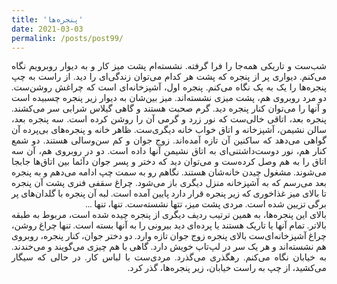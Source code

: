 ```yaml
---
title: 'پنجره‌ها'
date: 2021-03-03
permalink: /posts/post99/
---
```

<div align="justify" dir="rtl" style="font-family:vazir;">

شب‌ست و تاریکی همه‌جا را فرا گرفته. نشسته‌ام پشت میز کار و به دیوار روبرویم نگاه می‌کنم. دیواری پر از پنجره که پشت هر کدام می‌توان زندگی‌ای را دید. از راست به چپ پنجره‌ها را یک به یک نگاه می‌کنم. پنجره اول، آشپزخانه‌ای است که چراغش روشن‌ست. دو مرد روبروی هم، پشت میزی نشسته‌اند. میز بین‌شان به دیوار زیر پنجره چسبیده است و آنها را می‌توان کنار پنجره دید. گرم صحبت هستند و گاهی گیلاس شرابی سر می‌کشند. پنجره بعد، اتاقی خالی‌ست که نور زرد و گرمی آن را روشن کرده است. سه پنجره بعد، سالن نشیمن، آشپزخانه و اتاق خواب خانه‌ دیگری‌ست. ظاهر خانه و پنجره‌های بی‌پرده آن گواهی می‌دهد که ساکنین آن تازه آمده‌اند. زوج جوان و کم سن‌وسالی هستند. دو شمع کنار هم، نور دوست‌داشتنی‌ای به اتاق نشیمن آنها داده است. دو در روبروی هم، آن سه اتاق را به هم وصل کرده‌ست و می‌توان دید که دختر و پسر جوان دآئما بین اتاق‌ها جابجا می‌شوند. مشغول چیدن خانه‌شان هستند. نگاهم رو به سمت چپ ادامه می‌دهم و به پنجره بعد می‌رسم که به آشپزخانه منزل دیگری باز می‌شود. چراغ سقفی فنری پشت آن پنجره تا بالای میز غذاخوری که زیر پنجره قرار دارد پایین آمده است. لبه آن پنجره با گلدان‌های پر برگی تزیین شده است. مردی پشت میز، تتها نشسته‌ست. تنها، تنها ...<br>
بالای این پنجره‌ها، به همین ترتیب ردیف دیگری از پنجره چیده شده است، مربوط به طبقه بالاتر. تمام آنها یا تاریک هستند یا پرده‌‌ای دید بیرونی را به آنها بسته است. تنها چراغ روشن، چراغ آشپزخانه‌ای‌ست بالای پنجره زوج جوان تازه وارد. دو دختر جوان، کنار پنجره، روبروی هم نشسته‌اند و هر یک سر در لپ‌تاپ خویش دارد. گاهی با هم چیزی می‌گویند و می‌خندند. به خیابان نگاه می‌کنم. رهگذری می‌گذرد. مردی‌ست با لباس کار. در حالی که سیگار می‌کشید، از چپ به راست خیابان، زیر پنجره‌ها، گذر کرد.

</div>


